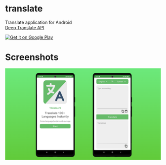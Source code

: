 # translate
Translate application for Android <br/>
[Deep Translate API](https://rapidapi.com/gatzuma/api/deep-translate1)

[<img src="https://play.google.com/intl/en_us/badges/images/generic/en-play-badge.png"
alt="Get it on Google Play"
height="120">](https://play.google.com/store/apps/details?id=com.serhatd.translate)

# Screenshots
[![img](https://raw.githubusercontent.com/serhat-demir/translate/main/app/src/main/res/drawable/screenshots.png "img")](https://raw.githubusercontent.com/serhat-demir/translate/main/app/src/main/res/drawable/screenshots.png "img")
